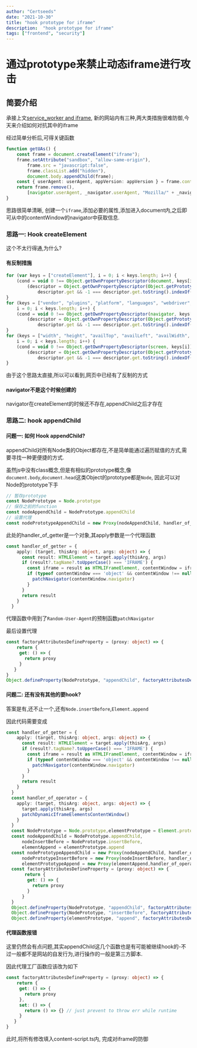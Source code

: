 ```yaml
---
author: "Certseeds"
date: "2021-10-30"
title: "hook prototype for iframe"
description:  "hook prototype for iframe"
tags: ["frontend", "security"]
---
```


# 通过prototype来禁止动态iframe进行攻击

## 简要介绍

承接上文[service_worker and iframe](http://blog.certseeds.com/posts/2021/frontend/service_worker_and_iframe), 新的网站内有三种,两大类措施很难防御,今天来介绍如何对抗其中的iframe

经过简单分析后,可得关键函数

``` typescript
function getUAs() {
    const frame = document.createElement("iframe");
    frame.setAttribute("sandbox", "allow-same-origin"),
        frame.src = "javascript:false",
        frame.classList.add("hidden"),
        document.body.appendChild(frame);
    const { userAgent: userAgent, appVersion: appVersion } = frame.contentWindow.navigator;
    return frame.remove(),
        [navigator.userAgent, _navigator.userAgent, "Mozilla/" + _navigator.appVersion, headerUA, userAgent, "Mozilla/" + appVersion]
}
```

思路很简单清晰, 创建一个`iframe`,添加必要的属性,添加进入document内,之后即可从中的contentWindow的navigator中获取信息.

### 思路一: Hook createElement

这个不太行得通,为什么?

#### 有反制措施

``` typescript
for (var keys = ["createElement"], i = 0; i < keys.length; i++) {
    (cond = void 0 !== Object.getOwnPropertyDescriptor(document, keys[i])) && window.ntgrtchcks.push(300),
        (descriptor = Object.getOwnPropertyDescriptor(Object.getPrototypeOf(document), keys[i])) && (descriptor.writable && window.ntgrtchcks.push(300),
            descriptor.get && -1 === descriptor.get.toString().indexOf("[native code]") && window.ntgrtchcks.push(300))
}
for (keys = ["vendor", "plugins", "platform", "languages", "webdriver", "mimeTypes", "deviceMemory", "hardwareConcurrency"],
    i = 0; i < keys.length; i++) {
    (cond = void 0 !== Object.getOwnPropertyDescriptor(navigator, keys[i])) && window.ntgrtchcks.push(301),
        (descriptor = Object.getOwnPropertyDescriptor(Object.getPrototypeOf(navigator), keys[i])) && (descriptor.writable && window.ntgrtchcks.push(301),
            descriptor.get && -1 === descriptor.get.toString().indexOf("[native code]") && window.ntgrtchcks.push(301))
}
for (keys = ["width", "height", "availTop", "availLeft", "availWidth", "availHeight", "colorDepth", "pixelDepth", "orientation"],
    i = 0; i < keys.length; i++) {
    (cond = void 0 !== Object.getOwnPropertyDescriptor(screen, keys[i])) && window.ntgrtchcks.push(302),
        (descriptor = Object.getOwnPropertyDescriptor(Object.getPrototypeOf(screen), keys[i])) && (descriptor.writable && window.ntgrtchcks.push(302),
            descriptor.get && -1 === descriptor.get.toString().indexOf("[native code]") && window.ntgrtchcks.push(302))
}
```

由于这个思路太直接,所以可以看到,网页中已经有了反制的方式

#### navigator不是这个时候创建的

navigator在createElement的时候还不存在,appendChild之后才存在

### 思路二: hook appendChild

#### 问题一: 如何 Hook appendChild?

appendChild对所有Node类的Object都存在,不是简单能通过遍历赋值的方式,需要寻找一种更便捷的方式.

虽然js中没有class概念,但是有相似的prototype概念,像`document.body`,`document.head`这类Object的prototype都是`Node`, 因此可以对Node的prototype下手

``` typescript
// 暂存prototype
const NodePrototype = Node.prototype
// 保存之前的function
const nodeAppendChild = NodePrototype.appendChild
// 设置代理
const nodePrototypeAppendChild = new Proxy(nodeAppendChild, handler_of_getter)
```

此处的handler_of_getter是一个对象,其apply参数是一个代理函数

``` typescript
const handler_of_getter = {
    apply: (target, thisArg: object, args: object) => {
      const result: HTMLElement = target.apply(thisArg, args)
      if (result?.tagName?.toUpperCase() === 'IFRAME') {
        const iframe = result as HTMLIFrameElement, contentWindow = iframe.contentWindow
        if (typeof contentWindow === 'object' && contentWindow !== null) {
          patchNavigator(contentWindow.navigator)
        }
      }
      return result
    }
  }
```

代理函数中用到了`Random-User-Agent`的预制函数`patchNavigator`

最后设置代理

``` typescript
const factoryAttributesDefineProperty = (proxy: object) => {
    return {
     get: () => {
       return proxy
     }
   }
}
Object.defineProperty(NodePrototype, "appendChild", factoryAttributesDefineProperty(nodePrototypeAppendChild))
```

#### 问题二: 还有没有其他的要hook?

答案是有,还不止一个,还有`Node.insertBefore`,`Element.append`

因此代码需要变成

``` typescript
const handler_of_getter = {
    apply: (target, thisArg: object, args: object) => {
      const result: HTMLElement = target.apply(thisArg, args)
      if (result?.tagName?.toUpperCase() === 'IFRAME') {
        const iframe = result as HTMLIFrameElement, contentWindow = iframe.contentWindow
        if (typeof contentWindow === 'object' && contentWindow !== null) {
          patchNavigator(contentWindow.navigator)
        }
      }
      return result
    }
  }
  const handler_of_operator = {
    apply: (target, thisArg: object, args: object) => {
      target.apply(thisArg, args)
      patchDynamicIframeElementsContentWindow()
    }
  }
  const NodePrototype = Node.prototype,elementPrototype = Element.prototype
  const nodeAppendChild = NodePrototype.appendChild,
      nodeInsertBefore = NodePrototype.insertBefore,
      elementAppend = elementPrototype.append
  const nodePrototypeAppendChild = new Proxy(nodeAppendChild, handler_of_getter),
      nodePrototypeInsertBefore = new Proxy(nodeInsertBefore, handler_of_getter),
      elementPrototypeAppend = new Proxy(elementAppend,handler_of_operator)
  const factoryAttributesDefineProperty = (proxy: object) => {
       return {
        get: () => {
          return proxy
        }
      }
  }
  Object.defineProperty(NodePrototype, "appendChild", factoryAttributesDefineProperty(nodePrototypeAppendChild))
  Object.defineProperty(NodePrototype, "insertBefore", factoryAttributesDefineProperty(nodePrototypeInsertBefore))
  Object.defineProperty(elementPrototype, "append", factoryAttributesDefineProperty(elementPrototypeAppend))
```

#### 代理函数报错

这里仍然会有点问题,其实appendChild这几个函数也是有可能被继续hook的-不过一般都不是网站的自发行为,进行操作的一般是第三方脚本.

因此代理工厂函数应该改为如下

``` typescript
const factoryAttributesDefineProperty = (proxy: object) => {
    return {
     get: () => {
       return proxy
     },
     set: () => {
       return () => {} // just prevent to throw err while runtime
     }
   }
}
```

此时,将所有修改填入content-script.ts内, 完成对iframe的防御
